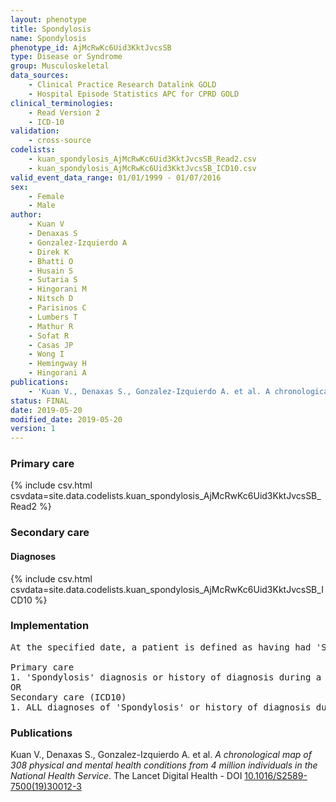 ```yaml
---
layout: phenotype
title: Spondylosis
name: Spondylosis
phenotype_id: AjMcRwKc6Uid3KktJvcsSB 
type: Disease or Syndrome
group: Musculoskeletal
data_sources: 
    - Clinical Practice Research Datalink GOLD
    - Hospital Episode Statistics APC for CPRD GOLD
clinical_terminologies: 
    - Read Version 2
    - ICD-10
validation: 
    - cross-source
codelists: 
    - kuan_spondylosis_AjMcRwKc6Uid3KktJvcsSB_Read2.csv
    - kuan_spondylosis_AjMcRwKc6Uid3KktJvcsSB_ICD10.csv
valid_event_data_range: 01/01/1999 - 01/07/2016
sex: 
    - Female
    - Male
author: 
    - Kuan V
    - Denaxas S
    - Gonzalez-Izquierdo A
    - Direk K
    - Bhatti O
    - Husain S
    - Sutaria S
    - Hingorani M
    - Nitsch D
    - Parisinos C
    - Lumbers T
    - Mathur R
    - Sofat R
    - Casas JP
    - Wong I
    - Hemingway H
    - Hingorani A
publications: 
    - 'Kuan V., Denaxas S., Gonzalez-Izquierdo A. et al. A chronological map of 308 physical and mental health conditions from 4 million individuals in the National Health Service. The Lancet Digital Health - DOI: 10.1016/S2589-7500(19)30012-3' 
status: FINAL
date: 2019-05-20
modified_date: 2019-05-20
version: 1
---
```

### Primary care 
{% include csv.html csvdata=site.data.codelists.kuan_spondylosis_AjMcRwKc6Uid3KktJvcsSB_Read2 %}
### Secondary care 
#### Diagnoses 
{% include csv.html csvdata=site.data.codelists.kuan_spondylosis_AjMcRwKc6Uid3KktJvcsSB_ICD10 %}
### Implementation 
<pre>At the specified date, a patient is defined as having had 'Spondylosis' IF they meet the criteria for any of the following on or before the specified date. The earliest date on which the individual meets any of the following criteria on or before the specified date is defined as the first event date:

Primary care
1. 'Spondylosis' diagnosis or history of diagnosis during a consultation 
OR
Secondary care (ICD10)
1. ALL diagnoses of 'Spondylosis' or history of diagnosis during a hospitalization</pre> 
 
### Publications 
Kuan V., Denaxas S., Gonzalez-Izquierdo A. et al. _A chronological map of 308 physical and mental health conditions from 4 million individuals in the National Health Service_. The Lancet Digital Health - DOI <a href='https://www.thelancet.com/journals/landig/article/PIIS2589-7500(19)30012-3/fulltext'>10.1016/S2589-7500(19)30012-3</a>